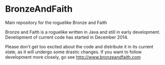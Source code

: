 # BronzeAndFaith
Main repository for the roguelike Bronze and Faith

Bronze and Faith is a roguelike written in Java and still in early development.
Development of current code has started in December 2014.

Please don't get too excited about the code and distribute it in its current state, as it will undergo some drastic changes. If you want to follow development more closely, go see http://www.bronzeandfaith.com
